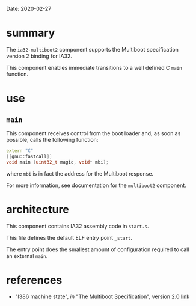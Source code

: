 Date: 2020-02-27

# summary

The `ia32-multiboot2` component supports the Multiboot specification version 2 binding for IA32.

This component enables immediate transitions to a well defined C `main` function.

# use

## `main`

This component receives control from the boot loader and, as soon as possible, calls the following function:

```c++
extern "C"
[[gnu::fastcall]]
void main (uint32_t magic, void* mbi);
```

where `mbi` is in fact the address for the Multiboot response.

For more information, see documentation for the `multiboot2` component.

# architecture

This component contains IA32 assembly code in `start.s`.

This file defines the default ELF entry point `_start`.

The entry point does the smallest amount of configuration required to call an external `main`.

# references

* "I386 machine state", _in_ "The Multiboot Specification", version 2.0 [link](https://www.gnu.org/software/grub/manual/multiboot2/multiboot.html#I386-machine-state)
